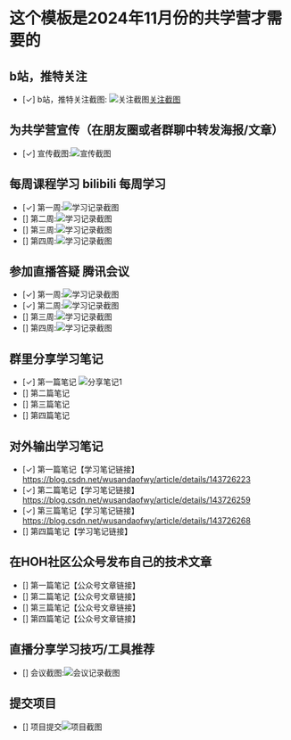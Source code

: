 # 这个模板是2024年11月份的共学营才需要的

## b站，推特关注

- [✓] b站，推特关注截图: ![关注截图](./images/b站关注_共学营.png)[关注截图](./images/x关注_共学营.png)

## 为共学营宣传（在朋友圈或者群聊中转发海报/文章）

- [✓] 宣传截图:![宣传截图](./images/宣传.jpg)

## 每周课程学习  bilibili  每周学习

- [✓] 第一周:![学习记录截图](./images/第一周学习.png)
- [] 第二周:![学习记录截图](./images/你的图片地址)
- [] 第三周:![学习记录截图](./images/你的图片地址)
- [] 第四周:![学习记录截图](./images/你的图片地址)

## 参加直播答疑  腾讯会议

- [✓] 第一周:![学习记录截图](./images/第一周.jpg)
- [✓] 第二周:![学习记录截图](./images/第二周.jpg)
- [] 第三周:![学习记录截图](./images/你的图片地址)
- [] 第四周:![学习记录截图](./images/你的图片地址)

## 群里分享学习笔记

- [✓] 第一篇笔记 ![分享笔记1](./images//分享笔记1.png)
- [] 第二篇笔记
- [] 第三篇笔记
- [] 第四篇笔记

## 对外输出学习笔记

- [✓] 第一篇笔记【学习笔记链接】 https://blog.csdn.net/wusandaofwy/article/details/143726223
- [✓] 第二篇笔记【学习笔记链接】 https://blog.csdn.net/wusandaofwy/article/details/143726259
- [✓] 第三篇笔记【学习笔记链接】 https://blog.csdn.net/wusandaofwy/article/details/143726268
- [] 第四篇笔记【学习笔记链接】

## 在HOH社区公众号发布自己的技术文章

- [] 第一篇笔记【公众号文章链接】
- [] 第二篇笔记【公众号文章链接】
- [] 第三篇笔记【公众号文章链接】
- [] 第四篇笔记【公众号文章链接】

## 直播分享学习技巧/工具推荐

- [] 会议截图:![会议记录截图](./images/你的图片地址)

## 提交项目

- [] 项目提交![项目截图](./images/你的图片地址)


